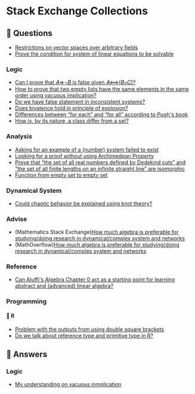 # Stack Exchange Collections

## :notebook_with_decorative_cover: Questions

- [Restrictions on vector spaces over arbitrary fields](https://math.stackexchange.com/questions/3749661/restrictions-on-vector-spaces-over-arbitrary-fields)
- [Prove the condition for system of linear equations to be solvable](https://math.stackexchange.com/questions/3919005/prove-the-condition-for-system-of-linear-equations-to-be-solvable)

### Logic

- [Can I prove that 𝐴⇒¬𝐵 is false given 𝐴⟺(𝐵∨𝐶)?](https://math.stackexchange.com/questions/3745852/can-i-prove-that-a-rightarrow-neg-b-is-false-given-a-iffb%e2%88%a8c)
- [How to prove that two empty lists have the same elements in the same order using vacuous implication?](https://math.stackexchange.com/questions/3752031/how-to-prove-that-two-empty-lists-have-the-same-elements-in-the-same-order-using)
- [Do we have false statement in inconsistent systems?](https://math.stackexchange.com/questions/3767421/do-we-have-false-statement-in-inconsistent-systems)
- [Does bivalence hold in principle of explosion?](https://math.stackexchange.com/questions/3774130/does-bivalence-hold-in-principle-of-explosion)
- [Differences between “for each” and “for all” according to Pugh's book](https://math.stackexchange.com/questions/3928457/differences-between-for-each-and-for-all-according-to-pughs-book)
- [How is, by its nature, a class differ from a set?](https://math.stackexchange.com/questions/3928501/how-is-by-its-nature-a-class-differ-from-a-set)

### Analysis

- [Asking for an example of a (number) system failed to exist](https://math.stackexchange.com/questions/3929737/asking-for-an-example-of-a-number-system-failed-to-exist)
- [Looking for a proof without using Archimedean Property](https://math.stackexchange.com/questions/3931555/looking-for-a-proof-without-using-archimedean-property)
- [Prove that “the set of all real numbers defined by Dedekind cuts” and “the set of all finite lengths on an infinite straight line” are isomorphic](https://math.stackexchange.com/questions/3937934/prove-that-the-set-of-all-real-numbers-defined-by-dedekind-cuts-and-the-set-o)
- [Function from empty set to empty set](https://math.stackexchange.com/questions/3946640/function-from-empty-set-to-empty-set)

### Dynamical System

- [Could chaotic behavior be explained using knot theory?](https://math.stackexchange.com/questions/3792688/could-chaotic-behavior-be-explained-using-knot-theory)

### Advise

- (Mathematics Stack Exchange)[How much algebra is preferable for studying/doing research in dynamical/complex system and networks](https://math.stackexchange.com/questions/3913963/how-much-algebra-is-preferable-for-studying-doing-research-in-dynamical-complex)
- (MathOverflow)[How much algebra is preferable for studying/doing research in dynamical/complex system and networks](https://mathoverflow.net/questions/376859/how-much-algebra-is-preferable-for-studying-doing-research-in-dynamical-complex)

### Reference

- [Can Aluffi's Algebra Chapter 0 act as a starting point for learning abstract and (advanced) linear algebra?](https://math.stackexchange.com/questions/3744953/can-aluffis-algebra-chapter-0-act-as-a-starting-point-for-learning-abstract-and)

### Programming

#### :round_pushpin: R

- [Problem with the outputs from using double square brackets](https://stackoverflow.com/questions/64513325/problem-with-the-outputs-from-using-double-square-brackets)
- [Do we talk about reference type and primitive type in R?](https://stackoverflow.com/questions/64620852/do-we-talk-about-reference-type-and-primitive-type-in-r)

## :notebook_with_decorative_cover: Answers

### Logic

- [My understanding on vacuous inmplication](https://math.stackexchange.com/questions/3753162/what-am-i-missing/3753246#3753246)
